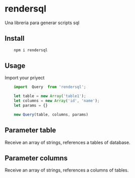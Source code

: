 # rendersql
Una libreria para generar scripts sql

## Install
``` sh
    npm i rendersql
```

## Usage 
Import your priyect
```js
    import  Query  from 'rendersql';

    let table = new Array('table1');
    let columns = new Array('id', 'name');
    let params = {}

    new Query(table, columns, params)
```

## Parameter table
Receive an array of strings, references a tables of database.

## Parameter columns
Receive an array of strings, references a columns of tables.
